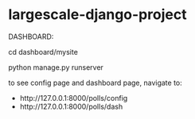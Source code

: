 # largescale-django-project

DASHBOARD:

<p>cd dashboard/mysite<p>

<p>python manage.py runserver<p>
to see config page and dashboard page, navigate to:
<ul>
<li>http://127.0.0.1:8000/polls/config</li>
<li>http://127.0.0.1:8000/polls/dash</li>
</ul>
